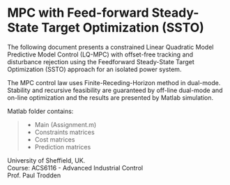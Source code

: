 # MPC with Feed-forward Steady-State Target Optimization (SSTO)

The following document presents a constrained Linear Quadratic Model Predictive Model Control (LQ-MPC) with offset-free tracking and disturbance rejection using the Feedforward Steady-State Target Optimization (SSTO) approach for an isolated power system. 

The MPC control law uses Finite-Receding-Horizon method in dual-mode. Stability and recursive feasibility are guaranteed by off-line dual-mode and on-line optimization and the results are presented by Matlab simulation.

Matlab folder contains:
>- Main (Assignment.m)
>- Constraints matrices
>- Cost matrices
>- Prediction matrices

University of Sheffield, UK.     
Course: ACS6116 - Advanced Industrial Control    
Prof. Paul Trodden  


